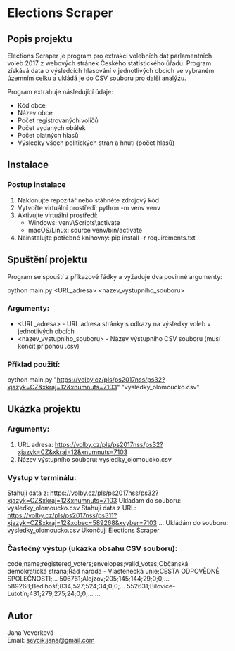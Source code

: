 # Elections Scraper

## Popis projektu
Elections Scraper je program pro extrakci volebních dat parlamentních voleb 2017 z webových stránek Českého statistického úřadu. Program získává data o výsledcích hlasování v jednotlivých obcích ve vybraném územním celku a ukládá je do CSV souboru pro další analýzu.

Program extrahuje následující údaje:
- Kód obce
- Název obce
- Počet registrovaných voličů
- Počet vydaných obálek
- Počet platných hlasů
- Výsledky všech politických stran a hnutí (počet hlasů)

## Instalace

### Postup instalace

1. Naklonujte repozitář nebo stáhněte zdrojový kód
2. Vytvořte virtuální prostředí:
   python -m venv venv
3. Aktivujte virtuální prostředí:
   - Windows:
   venv\Scripts\activate
   - macOS/Linux:
   source venv/bin/activate
4. Nainstalujte potřebné knihovny:
   pip install -r requirements.txt

## Spuštění projektu

Program se spouští z příkazové řádky a vyžaduje dva povinné argumenty:

python main.py <URL_adresa> <nazev_vystupniho_souboru>

### Argumenty:
- <URL_adresa> - URL adresa stránky s odkazy na výsledky voleb v jednotlivých obcích
- <nazev_vystupniho_souboru> - Název výstupního CSV souboru (musí končit příponou .csv)

### Příklad použití:

python main.py "https://volby.cz/pls/ps2017nss/ps32?xjazyk=CZ&xkraj=12&xnumnuts=7103" "vysledky_olomoucko.csv"

## Ukázka projektu

### Argumenty:
1. URL adresa: https://volby.cz/pls/ps2017nss/ps32?xjazyk=CZ&xkraj=12&xnumnuts=7103
2. Název výstupního souboru: vysledky_olomoucko.csv

### Výstup v terminálu:
Stahuji data z: https://volby.cz/pls/ps2017nss/ps32?xjazyk=CZ&xkraj=12&xnumnuts=7103
Ukladam do souboru: vysledky_olomoucko.csv
Stahuji data z URL: https://volby.cz/pls/ps2017nss/ps311?xjazyk=CZ&xkraj=12&xobec=589268&xvyber=7103
...
Ukládám do souboru: vysledky_olomoucko.csv
Ukončuji Elections Scraper

### Částečný výstup (ukázka obsahu CSV souboru):
code;name;registered_voters;envelopes;valid_votes;Občanská demokratická strana;Řád národa - Vlastenecká unie;CESTA ODPOVĚDNÉ SPOLEČNOSTI;...
506761;Alojzov;205;145;144;29;0;0;...
589268;Bedihošť;834;527;524;34;0;0;...
552631;Bílovice-Lutotín;431;279;275;24;0;0;...
...

## Autor
Jana Veverková  
Email: sevcik.jana@gmail.com